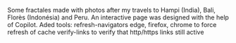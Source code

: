 Some fractales made with photos after my travels to Hampi (India), Bali, Florès (Indonésia) and Peru. An interactive page was designed with the help of Copilot.
Aded tools: refresh-navigators edge, firefox, chrome to force refresh of cache
            verify-links to verify that http/https links still active